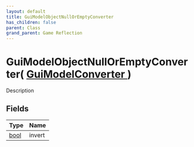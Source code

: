 ```yaml
---
layout: default
title: GuiModelObjectNullOrEmptyConverter
has_children: false
parent: Class
grand_parent: Game Reflection
---
```

# GuiModelObjectNullOrEmptyConverter( [ GuiModelConverter ](/docs/game-reflection/classes/gui_model_converter) )
Description 

## Fields

| Type | Name |
|:-------------|:--------------|
| [bool](/docs/game-reflection/components/bool) | invert |


